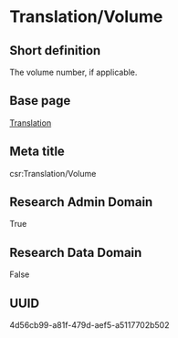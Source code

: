# Translation/Volume
## Short definition
The volume number, if applicable.
## Base page
[Translation](https://github.com/EuroCRIS/CASRAI-Dictionairies/blob/main/Objects/Translation.md)
## Meta title
csr:Translation/Volume
## Research Admin Domain
True
## Research Data Domain
False
## UUID
4d56cb99-a81f-479d-aef5-a5117702b502
